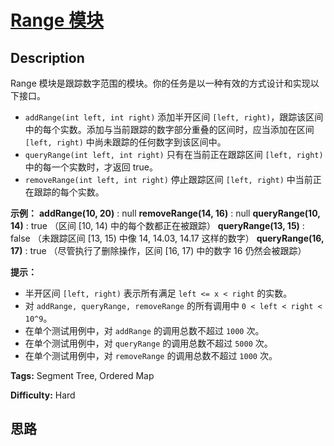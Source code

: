 # [Range 模块][title]

## Description

Range 模块是跟踪数字范围的模块。你的任务是以一种有效的方式设计和实现以下接口。

  * `addRange(int left, int right)` 添加半开区间 `[left, right)`，跟踪该区间中的每个实数。添加与当前跟踪的数字部分重叠的区间时，应当添加在区间 `[left, right)` 中尚未跟踪的任何数字到该区间中。
  * `queryRange(int left, int right)` 只有在当前正在跟踪区间 `[left, right)` 中的每一个实数时，才返回 true。
  * `removeRange(int left, int right)` 停止跟踪区间 `[left, right)` 中当前正在跟踪的每个实数。



**示例：**
            **addRange(10, 20)** : null    **removeRange(14, 16)** : null    **queryRange(10, 14)** : true （区间 [10, 14) 中的每个数都正在被跟踪）    **queryRange(13, 15)** : false （未跟踪区间 [13, 15) 中像 14, 14.03, 14.17 这样的数字）    **queryRange(16, 17)** : true （尽管执行了删除操作，区间 [16, 17) 中的数字 16 仍然会被跟踪）    



**提示：**

  * 半开区间 `[left, right)` 表示所有满足 `left <= x < right` 的实数。
  * 对 `addRange, queryRange, removeRange` 的所有调用中 `0 < left < right < 10^9`。
  * 在单个测试用例中，对 `addRange` 的调用总数不超过 `1000` 次。
  * 在单个测试用例中，对  `queryRange` 的调用总数不超过 `5000` 次。
  * 在单个测试用例中，对 `removeRange` 的调用总数不超过 `1000` 次。




**Tags:** Segment Tree, Ordered Map

**Difficulty:** Hard

## 思路

[title]: https://leetcode-cn.com/problems/range-module
